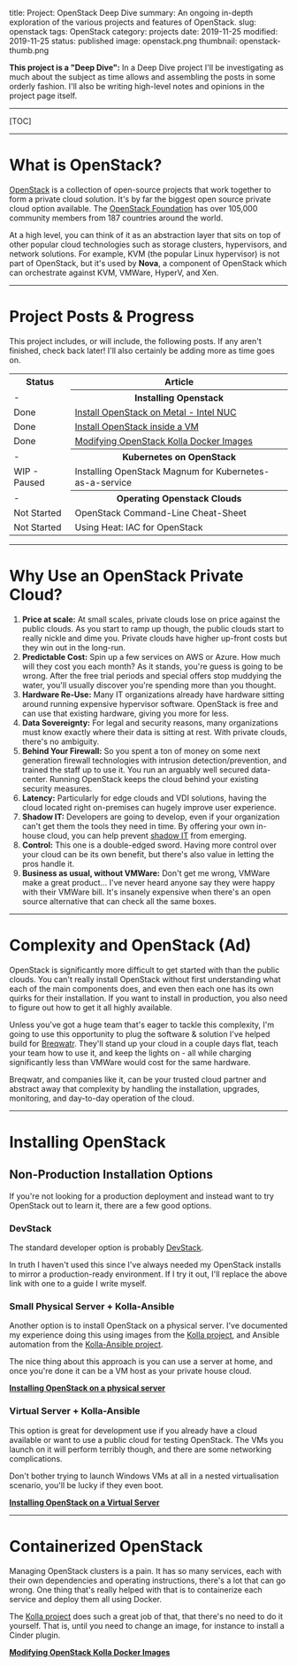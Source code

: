 title: Project: OpenStack Deep Dive
summary: An ongoing in-depth exploration of the various projects and features of OpenStack.
slug: openstack
tags: OpenStack
category: projects
date: 2019-11-25
modified: 2019-11-25
status: published
image: openstack.png
thumbnail: openstack-thumb.png


**This project is a "Deep Dive":** In a Deep Dive project I'll be investigating
as much about the subject as time allows and assembling the posts in some
orderly fashion. I'll also be writing high-level notes and opinions in the
project page itself.


---

[TOC]

---


# What is OpenStack?

[OpenStack](https://www.openstack.org/) is a collection of open-source projects
that work together to form a private cloud solution. It's by far the
biggest open source private cloud option available. The [OpenStack Foundation](https://www.openstack.org/foundation/)
has over 105,000 community members from 187 countries around the world.

At a high level, you can think of it as an abstraction layer that sits on top
of other popular cloud technologies such as storage clusters, hypervisors, and
network solutions. For example, KVM (the popular Linux hypervisor) is not part
of OpenStack, but it's used by **Nova**, a component of OpenStack which can
orchestrate against KVM, VMWare, HyperV, and Xen.


---

# Project Posts & Progress

This project includes, or will include, the following posts.
If any aren't finished, check back later! I'll also certainly be adding more
as time goes on.

<table class="project-table">
  <tr>
    <th>Status</th>
    <th>Article</th>
  </tr>
  <tr>
    <td>-</td>
    <th>
      Installing Openstack
    </th>
  </tr>
  <tr>
    <td>Done</td>
    <td>
      <a href="/openstack-aio-ka-metal.html">
        Install OpenStack on Metal - Intel NUC
      </a>
    </td>
  </tr>
  <tr>
    <td>Done</td>
    <td>
      <a href="/openstack-aio-ka-vm.html">
        Install OpenStack inside a VM
      </a>
    </td>
  </tr>
  <tr>
    <td>Done</td>
    <td>
      <a href="/openstack-kolla-custom-plugin.html">
        Modifying OpenStack Kolla Docker Images
      </a>
    </td>
  </tr>
  <tr>
    <td>-</td>
    <th>Kubernetes on OpenStack</th>
  </tr>
  <tr>
    <td>WIP - Paused</td>
    <td>Installing OpenStack Magnum for Kubernetes-as-a-service</td>
  </tr>
  <tr>
    <td>-</td>
    <th>Operating Openstack Clouds</th>
  </tr>
  <tr>
    <td>Not Started</td>
    <td>OpenStack Command-Line Cheat-Sheet</td>
  </tr>
  <tr>
    <td>Not Started</td>
    <td>Using Heat: IAC for OpenStack</td>
  </tr>
</table>

---


# Why Use an OpenStack Private Cloud?

1. **Price at scale:** At small scales, private clouds lose on price
   against the public clouds. As you start to ramp up though, the public clouds
   start to really nickle and dime you. Private clouds have higher up-front
   costs but they win out in the long-run.
1. **Predictable Cost:** Spin up a few services on AWS or Azure. How much will
   they cost you each month? As it stands, you're guess is going to be wrong.
   After the free trial periods and special offers stop muddying the water,
   you'll usually discover you're spending more than you thought.
1. **Hardware Re-Use:** Many IT organizations already have hardware sitting
   around running expensive hypervisor software. OpenStack is free and can use
   that existing hardware, giving you more for less.
1. **Data Sovereignty:** For legal and security reasons, many organizations
   must know exactly where their data is sitting at rest. With private clouds,
   there's no ambiguity.
1. **Behind Your Firewall:** So you spent a ton of money on some next
   generation firewall technologies with intrusion detection/prevention, and
   trained the staff up to use it. You run an arguably well secured
   data-center. Running OpenStack keeps the cloud behind your existing security
   measures.
1. **Latency:** Particularly for edge clouds and VDI solutions, having the
   cloud located right on-premises can hugely improve user experience.
1. **Shadow IT:** Developers are going to develop, even if your organization
   can't get them the tools they need in time. By offering your own in-house
   cloud, you can help prevent
   [shadow IT](https://en.wikipedia.org/wiki/Shadow_IT) from emerging.
1. **Control:** This one is a double-edged sword. Having more control over your
   cloud can be its own benefit, but there's also value in letting the pros
   handle it.
1. **Business as usual, without VMWare:** Don't get me wrong, VMWare make a
   great product... I've never heard anyone say they were happy with their
   VMWare bill. It's insanely expensive when there's an open source alternative
   that can check all the same boxes.

---


# Complexity and OpenStack (Ad)

OpenStack is significantly more difficult to get started with than the public
clouds. You can't really install OpenStack without first understanding what
each of the main components does, and even then each one has its own quirks for
their installation. If you want to install in production, you also need to
figure out how to get it all highly available.

Unless you've got a huge team that's eager to tackle this complexity, I'm going
to use this opportunity to plug the software & solution I've helped build for
[Breqwatr](https://breqwatr.com). They'll stand up your cloud in a couple days
flat, teach your team how to use it, and keep the lights on - all while
charging significantly less than VMWare would cost for the same hardware.

Breqwatr, and companies like it, can be your trusted cloud partner and abstract
away that complexity by handling the installation, upgrades, monitoring, and
day-to-day operation of the cloud.


---


# Installing OpenStack

## Non-Production Installation Options

If you're not looking for a production deployment and instead want to try
OpenStack out to learn it, there are a few good options.


### DevStack

The standard developer option is probably [DevStack](https://docs.openstack.org/devstack/latest/).

In truth I haven't used this since I've always needed my OpenStack installs to
mirror a production-ready environment. If I try it out, I'll replace the above
link with one to a guide I write myself.

### Small Physical Server + Kolla-Ansible

Another option is to install OpenStack on a physical server. I've documented
my experience doing this using images from the [Kolla project](https://github.com/openstack/kolla),
and Ansible automation from the [Kolla-Ansible project](https://github.com/openstack/kolla-ansible).

The nice thing about this approach is you can use a server at home, and once
you're done it can be a VM host as your private house cloud.

**[Installing OpenStack on a physical server](/openstack-aio-ka-metal.html)**


### Virtual Server + Kolla-Ansible

This option is great for development use if you already have a cloud available
or want to use a public cloud for testing OpenStack. The VMs you launch on it
will perform terribly though, and there are some networking complications.

Don't bother trying to launch Windows VMs at all in a nested virtualisation
scenario, you'll be lucky if they even boot.

**[Installing OpenStack on a Virtual Server](/openstack-aio-ka-vm.html)**


---

# Containerized OpenStack

Managing OpenStack clusters is a pain. It has so many services, each with their
own dependencies and operating instructions, there's a lot that can go wrong.
One thing that's really helped with that is to containerize each service and
deploy them all using Docker.

The [Kolla project](https://github.com/openstack/kolla) does such a great job
of that, that there's no need to do it yourself. That is, until you need to
change an image, for instance to install a Cinder plugin.

**[Modifying OpenStack Kolla Docker Images](/copenstack-kolla-custom-plugin.html)**
